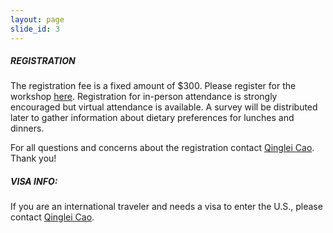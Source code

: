 ```yaml
---
layout: page
slide_id: 3
---
```


<!---
<div class="row">

<div class="col text-justify conference-text">
--->
<div class="container">
<div class="row mt-xs-0 mt-sm-0 mt-md-1 mt-lg-2 mt-xl-3 mb-xs-2 mb-sm-2">
<div markdown="1">

##### REGISTRATION


The registration fee is a fixed amount of $300. Please register for the workshop <a href="https://billpay.slu.edu:443/C20197_ustores/web/store_main.jsp?STOREID=201&FROMQRCODE=true">here</a>. Registration for in-person attendance is strongly encouraged but virtual attendance is available. A survey will be distributed later to gather information about dietary preferences for lunches and dinners.  

For all questions and concerns about the registration contact <a href="mailto:qinglei.cao@slu.edu">Qinglei Cao</a>. Thank you!


##### VISA INFO:

If you are an international traveler and needs a visa to enter the U.S.,
please contact <a href="mailto:qinglei.cao@slu.edu">Qinglei Cao</a>.

</div>

</div>

</div>

